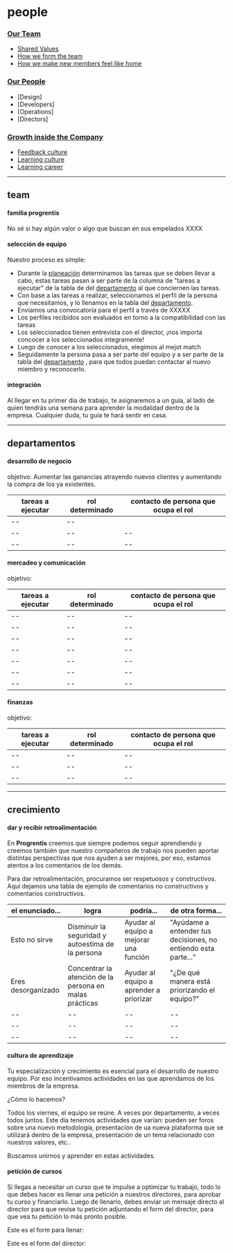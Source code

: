 # people                                                                           
### [Our Team](#team)

- [Shared Values](#values)
- [How we form the team](#forming-the-team)
- [How we make new members feel like home](#new-members)

### [Our People](#people)

- [Design]
- [Developers]
- [Operations]
- [Directors]

### [Growth inside the Company](#growth) 

- [Feedback culture](#to-give-and-receive-feedback)
- [Learning culture](#learning)
- [Learning career](#courses)

---

## team

#### familia progrentis

No sé si hay algún valor o algo que buscan en sus empelados XXXX

#### selección de equipo

Nuestro proceso es simple:

- Durante la [planeación](x) determinamos las tareas que se deben llevar a cabo, estas tareas pasan a ser parte de la columna de "tareas a ejecutar" de la tabla de del [departamento](#departamentos) al que conciernen las tareas.
- Con base a las tareas a realizar, seleccionamos el perfil de la persona que necesitamos, y lo llenamos en la tabla del [departamento](#departamentos).
- Enviamos una convocatoria para el perfil a través de XXXXX
- Los perfiles recibidos son evaluados en torno a la compatibilidad con las tareas
- Los seleccionados tienen entrevista con el director, ¡nos importa concocer a los seleccionados integramente!
- Luego de conocer a los seleccionados, elegimos al mejot match
- Seguidamente la persona pasa a ser parte del equipo y a ser parte de la tabla del [departamento](#departamentos) , para que todos  puedan contactar al nuevo miembro y reconocerlo.
 

#### integración

Al llegar en tu primer día de trabajo, te asignaremos a un guía, al lado de quien tendrás una semana para aprender la modalidad dentro de la empresa. Cualquier duda, tu guía te hará sentir en casa.

---

## departamentos


#### desarrollo de negocio

objetivo: 
Aumentar las ganancias atrayendo nuevos clientes y aumentando la compra de los ya existentes.

tareas a ejecutar | rol determinado | contacto de persona que ocupa el rol
-- | -- | --
-- | --  | 
-- |  -- | --
-- | -- | --


#### mercadeo y comunicación

objetivo: 

tareas a ejecutar | rol determinado | contacto de persona que ocupa el rol
-- | -- | --
--|  -- |  --
-- | --  | --
-- | -- | --
-- | -- | --
-- | -- | --
-- | -- | --
-- | -- | --


#### finanzas

objetivo: 

tareas a ejecutar | rol determinado | contacto de persona que ocupa el rol
-- | -- | --
-- | -- | --
-- | -- | --
-- | -- | --

---

## crecimiento 

#### dar y recibir retroalimentación


En **Progrentis** creemos que siempre podemos seguir aprendiendo y creemos también que nuestro compañeros de trabajo nos pueden aportar distintas perspectivas que nos ayuden a ser mejores, por eso, estamos atentos a los comentarios de los demás.

Para dar retroalimentación, procuramos ser respetuosos y constructivos. Aquí dejamos una tabla de ejemplo de comentarios no constructivos y comentarios constructivos. 

el enunciado... | logra | podría... | de otra forma... 
-- | -- | -- | --
Esto no sirve | Disminuir la seguridad y autoestima de la persona | Ayudar al equipo a mejorar una función | "Ayúdame a entender tus decisiones, no entiendo esta parte..."
Eres desorganizado | Concentrar la atención de la persona en malas prácticas | Ayudar al equipo a aprender a priorizar | "¿De qué manera está priorizando el equipo?"
-- | -- | -- | --
-- | -- | -- | --
-- | -- | -- | --


#### cultura de aprendizaje

Tu especialización y crecimiento es esencial para el desarrollo de nuestro equipo. Por eso incentivamos actividades en las que aprendamos de los miembros de la empresa. 

¿Cómo lo hacemos?

Todos los viernes, el equipo se reúne. A veces por departamento, a veces todos juntos. 
Este día tenemos actividades que varían: pueden ser foros sobre una nuevo metodología, presentación de ua nueva plataforma que se utilizará dentro de la empresa, presentación de un tema relacionado con nuestros valores, etc..

Buscamos unirnos y aprender en estas actividades.

#### petición de cursos

Si llegas a necesitar un curso que te impulse a optimizar tu trabajo, todo lo que debes hacer es llenar una petición a nuestros directores, para aprobar tu curso y financiarlo. Luego de llenarlo, debes enviar un mensaje directo al director para que revise tu petición adjuntando el form del director, para que vea tu petición lo más pronto posible. 

Este es el form para llenar:



Este es el form del director:



